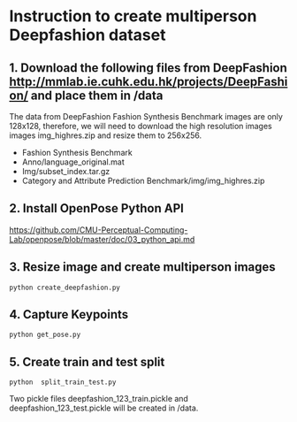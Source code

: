 # Instruction to create multiperson Deepfashion dataset

## 1. Download the following files from DeepFashion http://mmlab.ie.cuhk.edu.hk/projects/DeepFashion/ and place them in /data
The data from DeepFashion Fashion Synthesis Benchmark images are only 128x128, therefore, we will need to download the high resolution images images img_highres.zip and resize them to 256x256.
- Fashion Synthesis Benchmark
 - Anno/language_original.mat
 - Img/subset_index.tar.gz
- Category and Attribute Prediction Benchmark/img/img_highres.zip

## 2. Install OpenPose Python API
https://github.com/CMU-Perceptual-Computing-Lab/openpose/blob/master/doc/03_python_api.md

## 3. Resize image and create multiperson images
```
python create_deepfashion.py
```

## 4. Capture Keypoints
```
python get_pose.py
```

## 5. Create train and test split
```
python  split_train_test.py
```
Two pickle files deepfashion_123_train.pickle and deepfashion_123_test.pickle will be created in /data.